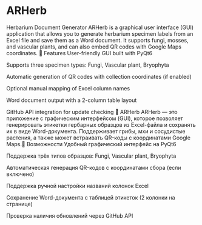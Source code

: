 # ARHerb
Herbarium Document Generator
ARHerb is a graphical user interface (GUI) application that allows you to generate herbarium specimen labels from an Excel file and save them as a Word document. It supports fungi, mosses, and vascular plants, and can also embed QR codes with Google Maps coordinates.
🔧 Features
User-friendly GUI built with PyQt6

Supports three specimen types: Fungi, Vascular plant, Bryophyta

Automatic generation of QR codes with collection coordinates (if enabled)

Optional manual mapping of Excel column names

Word document output with a 2-column table layout

GitHub API integration for update checking
🌿 ARHerb
ARHerb — это приложение с графическим интерфейсом (GUI), которое позволяет генерировать этикетки гербарных образцов из Excel-файла и сохранять их в виде Word-документа. Поддерживает грибы, мхи и сосудистые растения, а также может встраивать QR-коды с координатами Google Maps.🔧 Возможности
Удобный графический интерфейс на PyQt6

Поддержка трёх типов образцов: Fungi, Vascular plant, Bryophyta

Автоматическая генерация QR-кодов с координатами сбора (если включено)

Поддержка ручной настройки названий колонок Excel

Сохранение Word-документа с таблицей этикеток (2 колонки на странице)

Проверка наличия обновлений через GitHub API
